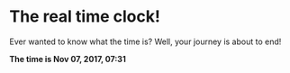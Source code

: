 # The real time clock!

Ever wanted to know what the time is? Well, your journey is about to end!

**The time is Nov 07, 2017, 07:31**